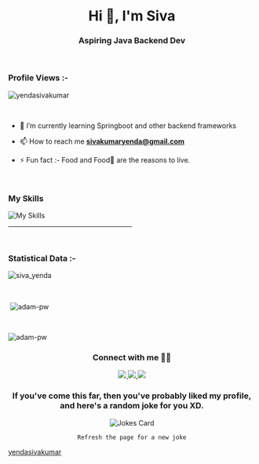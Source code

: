 <h1 align="center">Hi 👋, I'm Siva</h1>
<h3 align="center">Aspiring Java Backend Dev</h3>

<br>

<p align="right"> <h3>Profile Views :-</h3> <img src="https://komarev.com/ghpvc/?username=yendasivakumar&label=Profile%20views&color=0e75b6&style=flat"
    alt="yendasivakumar" /> 
  </p>

<br>



- 🌱 I’m currently learning Springboot and other backend frameworks

- 📫 How to reach me **sivakumaryenda@gmail.com**

- ⚡ Fun fact :- Food and Food🍜 are the reasons to live.

<br>
  <h3>My Skills</h3>
  <img aling="left" src="https://skillicons.dev/icons?i=java,spring,hibernate,bootstrap,js,html,css," alt="My Skills"/>
  <hr width="50%"/>


<br>

<h3>Statistical Data :-</h3>
<p><img align="center"
    src="https://github-readme-stats.vercel.app/api/top-langs?username=yendasivakumar&show_icons=true&locale=en&bg_color=0d1117&text_color=ffffff&layout=compact"
    alt="siva_yenda" 
    bg_color=#808080/></p>

<br>

<p>&nbsp;<img align="center" src="https://github-readme-stats.vercel.app/api?username=yendasivakumar&show_icons=true&locale=en&bg_color=0d1117&text_color=ffffff&repo=convoychat"
    alt="adam-pw" /></p>

<br>

<p><img align="center" src="https://github-readme-streak-stats.herokuapp.com/?user=yendasivakumar&theme=dark&background=0d1117&date_format=M%20j%5B%2C%20Y%5D" alt="adam-pw" /></p>

<div align="center">
<h3>Connect with me 🙋🏻</h3>
<a href="https://www.linkedin.com/in/sivakumar-yenda-1587a7141/" target="_blank">
  <img src="https://skillicons.dev/icons?i=linkedin">
</a>
<a href="https://twitter.com/itssivay">
  <img src="https://skillicons.dev/icons?i=twitter">
</a>
<a href="https://www.instagram.com/sivayenda/">
  <img src="https://skillicons.dev/icons?i=instagram">
</a>
</div>


<div align="center">
  <h3>If you've come this far, then you've probably liked my profile, and here's a random joke for you XD.</h3>
  <img src="https://readme-jokes.vercel.app/api?theme=react" alt="Jokes Card" />
</div>
<p align="center">
  <code>Refresh the page for a new joke</code>
</p>


[yendasivakumar](https://github.com/yendasivakumar)

